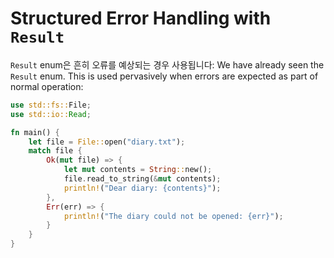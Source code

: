 # Structured Error Handling with `Result`

`Result` enum은 흔히 오류를 예상되는 경우 사용됩니다: 
We have already seen the `Result` enum. This is used pervasively when errors are
expected as part of normal operation:

```rust
use std::fs::File;
use std::io::Read;

fn main() {
    let file = File::open("diary.txt");
    match file {
        Ok(mut file) => {
            let mut contents = String::new();
            file.read_to_string(&mut contents);
            println!("Dear diary: {contents}");
        },
        Err(err) => {
            println!("The diary could not be opened: {err}");
        }
    }
}
```

